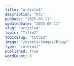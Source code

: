 ```yaml
---
title: "article4"
description: "RTL"
pubDate: "2025-09-11"
updatedDate: "2025-09-11"
slug: "article4"
topic: "Title2"
topicSlug: "title2"
image: "/assets/images/blog/"
type: "internal"
published: true
wordCount: 0
---
```


